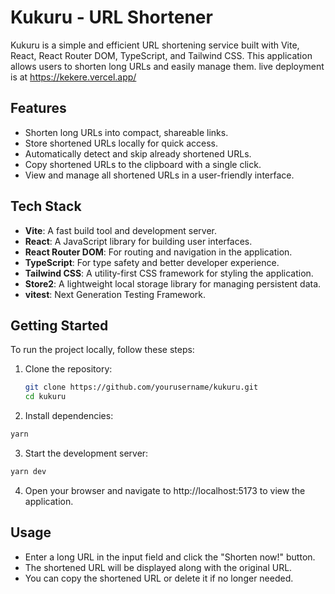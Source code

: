 # Kukuru - URL Shortener

Kukuru is a simple and efficient URL shortening service built with Vite, React, React Router DOM, TypeScript, and Tailwind CSS. This application allows users to shorten long URLs and easily manage them.
live deployment is at https://kekere.vercel.app/

## Features

- Shorten long URLs into compact, shareable links.
- Store shortened URLs locally for quick access.
- Automatically detect and skip already shortened URLs.
- Copy shortened URLs to the clipboard with a single click.
- View and manage all shortened URLs in a user-friendly interface.

## Tech Stack

- **Vite**: A fast build tool and development server.
- **React**: A JavaScript library for building user interfaces.
- **React Router DOM**: For routing and navigation in the application.
- **TypeScript**: For type safety and better developer experience.
- **Tailwind CSS**: A utility-first CSS framework for styling the application.
- **Store2**: A lightweight local storage library for managing persistent data.
- **vitest**: Next Generation Testing Framework.

## Getting Started

To run the project locally, follow these steps:

1. Clone the repository:
   ```bash
   git clone https://github.com/yourusername/kukuru.git
   cd kukuru
   ```
2. Install dependencies:

```bash
yarn
```

3. Start the development server:

```bash
yarn dev
```

4. Open your browser and navigate to http://localhost:5173 to view the application.

## Usage

- Enter a long URL in the input field and click the "Shorten now!" button.
- The shortened URL will be displayed along with the original URL.
- You can copy the shortened URL or delete it if no longer needed.
